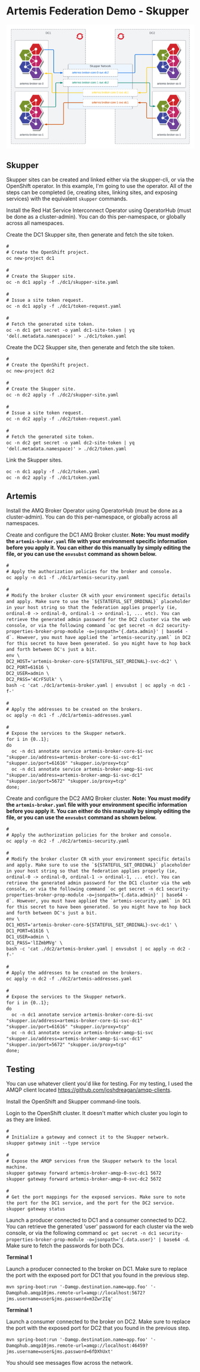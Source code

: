 # Artemis Federation Demo - Skupper

![Artemis Federation Demo - Skupper - Architecture](img/architecture.png)

## Skupper

Skupper sites can be created and linked either via the skupper-cli, or via the OpenShift operator. In this example, I'm going to use the operator. All of the steps can be completed (ie, creating sites, linking sites, and exposing services) with the equivalent `skupper` commands.

Install the Red Hat Service Interconnect Operator using OperatorHub (must be done as a cluster-admin). You can do this per-namespace, or globally across all namespaces.

Create the DC1 Skupper site, then generate and fetch the site token.

```
#
# Create the OpenShift project.
oc new-project dc1

#
# Create the Skupper site.
oc -n dc1 apply -f ./dc1/skupper-site.yaml

#
# Issue a site token request.
oc -n dc1 apply -f ./dc1/token-request.yaml

#
# Fetch the generated site token.
oc -n dc1 get secret -o yaml dc1-site-token | yq 'del(.metadata.namespace)' > ./dc1/token.yaml
```

Create the DC2 Skupper site, then generate and fetch the site token.

```
#
# Create the OpenShift project.
oc new-project dc2

#
# Create the Skupper site.
oc -n dc2 apply -f ./dc2/skupper-site.yaml

#
# Issue a site token request.
oc -n dc2 apply -f ./dc2/token-request.yaml

#
# Fetch the generated site token.
oc -n dc2 get secret -o yaml dc2-site-token | yq 'del(.metadata.namespace)' > ./dc2/token.yaml
```

Link the Skupper sites.

```
oc -n dc1 apply -f ./dc2/token.yaml
oc -n dc2 apply -f ./dc1/token.yaml
```

## Artemis

Install the AMQ Broker Operator using OperatorHub (must be done as a cluster-admin). You can do this per-namespace, or globally across all namespaces.

Create and configure the DC1 AMQ Broker cluster. __Note: You must modify the `artemis-broker.yaml` file with your environment specific information before you apply it. You can either do this manually by simply editing the file, or you can use the `envsubst` command as shown below.__

```
#
# Apply the authorization policies for the broker and console.
oc apply -n dc1 -f ./dc1/artemis-security.yaml

#
# Modify the broker cluster CR with your environment specific details and apply. Make sure to use the `${STATEFUL_SET_ORDINAL}` placeholder in your host string so that the federation applies properly (ie, ordinal-0 -> ordinal-0, ordinal-1 -> ordinal-1, ... etc). You can retrieve the generated admin password for the DC2 cluster via the web console, or via the following command `oc get secret -n dc2 security-properties-broker-prop-module -o=jsonpath='{.data.admin}' | base64 -d`. However, you must have applied the `artemis-security.yaml` in DC2 for this secret to have been generated. So you might have to hop back and forth between DC's just a bit.
env \
DC2_HOST='artemis-broker-core-${STATEFUL_SET_ORDINAL}-svc-dc2' \
DC2_PORT=61616 \
DC2_USER=admin \
DC2_PASS='4CrF5Ulk' \
bash -c 'cat ./dc1/artemis-broker.yaml | envsubst | oc apply -n dc1 -f-'

#
# Apply the addresses to be created on the brokers.
oc apply -n dc1 -f ./dc1/artemis-addresses.yaml

#
# Expose the services to the Skupper network.
for i in {0..1};
do
  oc -n dc1 annotate service artemis-broker-core-$i-svc "skupper.io/address=artemis-broker-core-$i-svc-dc1" "skupper.io/port=61616" "skupper.io/proxy=tcp"
  oc -n dc1 annotate service artemis-broker-amqp-$i-svc "skupper.io/address=artemis-broker-amqp-$i-svc-dc1" "skupper.io/port=5672" "skupper.io/proxy=tcp"
done;
```

Create and configure the DC2 AMQ Broker cluster. __Note: You must modify the `artemis-broker.yaml` file with your environment specific information before you apply it. You can either do this manually by simply editing the file, or you can use the `envsubst` command as shown below.__

```
#
# Apply the authorization policies for the broker and console.
oc apply -n dc2 -f ./dc2/artemis-security.yaml

#
# Modify the broker cluster CR with your environment specific details and apply. Make sure to use the `${STATEFUL_SET_ORDINAL}` placeholder in your host string so that the federation applies properly (ie, ordinal-0 -> ordinal-0, ordinal-1 -> ordinal-1, ... etc). You can retrieve the generated admin password for the DC1 cluster via the web console, or via the following command `oc get secret -n dc1 security-properties-broker-prop-module -o=jsonpath='{.data.admin}' | base64 -d`. However, you must have applied the `artemis-security.yaml` in DC1 for this secret to have been generated. So you might have to hop back and forth between DC's just a bit.
env \
DC1_HOST='artemis-broker-core-${STATEFUL_SET_ORDINAL}-svc-dc1' \
DC1_PORT=61616 \
DC1_USER=admin \
DC1_PASS='lIZmbMVg' \
bash -c 'cat ./dc2/artemis-broker.yaml | envsubst | oc apply -n dc2 -f-'

#
# Apply the addresses to be created on the brokers.
oc apply -n dc2 -f ./dc2/artemis-addresses.yaml

#
# Expose the services to the Skupper network.
for i in {0..1};
do
  oc -n dc1 annotate service artemis-broker-core-$i-svc "skupper.io/address=artemis-broker-core-$i-svc-dc1" "skupper.io/port=61616" "skupper.io/proxy=tcp"
  oc -n dc1 annotate service artemis-broker-amqp-$i-svc "skupper.io/address=artemis-broker-amqp-$i-svc-dc1" "skupper.io/port=5672" "skupper.io/proxy=tcp"
done;
```

## Testing

You can use whatever client you'd like for testing. For my testing, I used the AMQP client located https://github.com/joshdreagan/amqp-clients.

Install the OpenShift and Skupper command-line tools.

Login to the OpenShift cluster. It doesn't matter which cluster you login to as they are linked.

```
#
# Initialize a gateway and connect it to the Skupper network.
skupper gateway init --type service

#
# Expose the AMQP services from the Skupper network to the local machine.
skupper gateway forward artemis-broker-amqp-0-svc-dc1 5672
skupper gateway forward artemis-broker-amqp-0-svc-dc2 5672

#
# Get the port mappings for the exposed services. Make sure to note the port for the DC1 service, and the port for the DC2 service.
skupper gateway status
```

Launch a producer connected to DC1 and a consumer connected to DC2. You can retrieve the generated 'user' password for each cluster via the web console, or via the following command `oc get secret -n dc1 security-properties-broker-prop-module -o=jsonpath='{.data.user}' | base64 -d`. Make sure to fetch the passwords for both DCs.

__Terminal 1__

Launch a producer connected to the broker on DC1. Make sure to replace the port with the exposed port for DC1 that you found in the previous step.

```
mvn spring-boot:run '-Damqp.destination.name=app.foo' '-Damqphub.amqp10jms.remote-url=amqp://localhost:5672?jms.username=user&jms.password=m3Zwr2Iq'
```

__Terminal 1__

Launch a consumer connected to the broker on DC2. Make sure to replace the port with the exposed port for DC2 that you found in the previous step.

```
mvn spring-boot:run '-Damqp.destination.name=app.foo' '-Damqphub.amqp10jms.remote-url=amqp://localhost:46459?jms.username=user&jms.password=6fDXhUxt'
```

You should see messages flow across the network.
